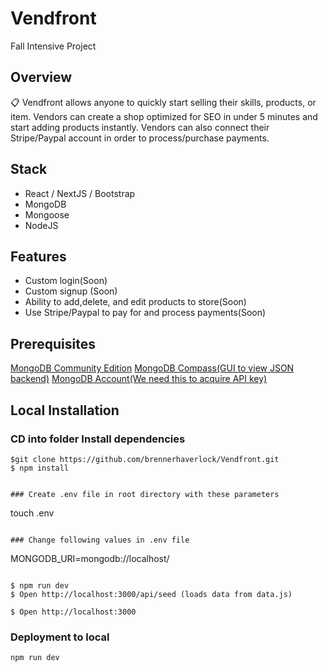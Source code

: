 # Vendfront
Fall Intensive Project 

## Overview

📋 Vendfront allows anyone to quickly start selling their skills, products, or item. Vendors can create a shop optimized for SEO in under 5 minutes and start adding products instantly. Vendors can also connect their Stripe/Paypal account in order to process/purchase payments. 

## Stack
* React / NextJS / Bootstrap
* MongoDB
* Mongoose
* NodeJS

## Features 
* Custom login(Soon)
* Custom signup (Soon)
* Ability to add,delete, and edit products to store(Soon)
* Use Stripe/Paypal to pay for and process payments(Soon)

## Prerequisites

[MongoDB Community Edition](https://docs.mongodb.com/manual/installation/)
[MongoDB Compass(GUI to view JSON backend)](https://www.mongodb.com/products/compass)
[MongoDB Account(We need this to acquire API key)](https://docs.mongodb.com/realm/authentication/api-key/)


## Local Installation



### CD into folder Install dependencies

```
$git clone https://github.com/brennerhaverlock/Vendfront.git
$ npm install


### Create .env file in root directory with these parameters 

```
touch .env
```

### Change following values in .env file 

```
MONGODB_URI=mongodb://localhost/<yourdatabasename>
```

$ npm run dev
$ Open http://localhost:3000/api/seed (loads data from data.js)

$ Open http://localhost:3000
```








### Deployment to local

``` 
npm run dev
```



